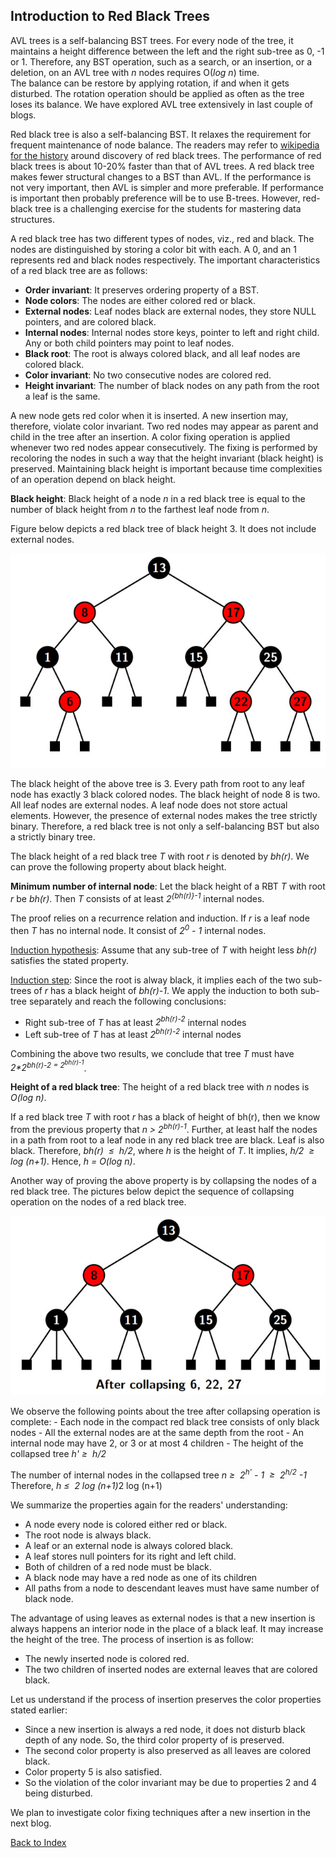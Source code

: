 ## Introduction to Red Black Trees

AVL trees is a self-balancing BST trees. For every node of the tree, it maintains a height difference between the left and the right sub-tree as 
0, -1 or 1. Therefore, any BST operation, such as a search, or an insertion, or a deletion, on an AVL tree with <i>n</i> nodes requires O(<i>log n</i>) time.  
The balance can be restore by applying rotation, if and when it gets disturbed. The rotation operation should be applied as often as the tree loses its 
balance. We have explored AVL tree extensively in last couple of blogs. 

Red black tree is also a self-balancing BST.  It relaxes the requirement for frequent maintenance of node balance. The readers may refer to 
[wikipedia for the history](https://en.wikipedia.org/wiki/Red%E2%80%93black_tree) around discovery of red black trees.
The performance of red black trees is about 10-20% faster than that of AVL trees. A red black tree makes fewer structural changes to a BST than AVL. 
If the performance is not very important, then AVL is simpler and more preferable. If performance is important then probably 
preference will be to use B-trees. However, red-black tree is a challenging exercise for the students for mastering data structures. 

A red black tree has two different types of nodes, viz., red and black. The nodes are distinguished by storing a color bit with each. A 
0, and an 1 represents red and black nodes respectively. The important characteristics of a red black tree are as follows:

- <b>Order invariant</b>: It preserves ordering property of a BST.
- <b>Node colors</b>: The nodes are either colored red or black.
- <b>External nodes</b>: Leaf nodes black are external nodes, they 
store NULL pointers, and are colored black.
- <b>Internal nodes</b>: Internal nodes store keys, pointer to left and right
child. Any or both child pointers may point to leaf nodes.
- <b>Black root</b>: The root is always colored black, and 
all leaf nodes are colored black. 
- <b>Color invariant</b>: No two consecutive nodes are colored red.
- <b>Height invariant</b>: The number of black nodes on any path from the root a leaf is the same.

A new node gets red color when it is inserted. A new insertion may, therefore, violate color invariant. Two red nodes may appear as parent and child in
the tree after an insertion. A color fixing operation is applied whenever two red nodes appear consecutively. The fixing is performed by recoloring the 
nodes in such a way that the height invariant (black height) is preserved. Maintaining black height is important because time complexities of an 
operation depend on black height. 

<strong>Black height</strong>: Black height of a node <i>n</i> in a red black tree is equal to the number of black height from <i>n</i> to the farthest leaf node from <i>n</i>.

Figure below depicts a red black tree of black height 3. It does not include external nodes. 
<p align="center">
<img src="../images/redBlackTree1.jpg">
</p>
The black height of the above tree is 3. Every path from root to any leaf node has exactly 3 black colored nodes. The black height of node 8 is two. 
All leaf nodes are external nodes. A leaf node does not store actual elements. However, the presence of external nodes makes the tree strictly binary. 
Therefore, a red black tree is not only a self-balancing BST but also a strictly binary tree. 

The black height of a red black tree <i>T</i> with root <i>r</i> is denoted by <i>bh(r)</i>. We can prove the following property about black height.

<strong>Minimum number of internal node</strong>: Let the black height of a RBT <i>T</i> with root <i>r</i> be <i>bh(r)</i>. Then <i>T</i> consists of at least 
<i>2<sup>{bh(r)}-1</sup></i> internal nodes. 

The proof relies on a recurrence relation and induction. If <i>r</i> is a leaf node then <i>T</i> has no internal node. It consist of <i>2<sup>0</sup> - 1</i> 
internal nodes. 

<u>Induction hypothesis</u>: Assume that any sub-tree of <i>T</i> with height less <i>bh(r)</i> satisfies the stated property.

<u>Induction step</u>: Since the root is alway black, it implies each of the two sub-trees of <i>r</i> has a black height of <i>bh(r)-1</i>. 
We apply the induction to both sub-tree separately and reach the following conclusions:

- Right sub-tree of <i>T</i> has at least <i>2<sup>bh(r)-2</sup></i> internal nodes
- Left sub-tree of <i>T</i> has at least <i>2<sup>bh(r)-2</sup></i> internal nodes

Combining the above two results, we conclude that tree <i>T</i> must have <i>2*2<sup>bh(r)-2</sub> = 2<sup>bh(r)-1</sup></i>.  

<strong>Height of a red black tree</strong>:  The height of a red black tree with <i>n</i> nodes is <i>O(log n)</i>.

If a red black tree <i>T</i> with root <i>r</i> has a black of height of </i>bh(r)</i>, then we know from the previous property that <i>n > 2<sup>bh(r)-1</sup></i>. 
Further, at least half the nodes in a path from root to a leaf node in any red black tree are black. Leaf is also black. Therefore, <i>bh(r) &nbsp;&le;&nbsp; h/2</i>, where
<i>h</i> is the height of <i>T</i>. It implies, <i>h/2 &nbsp;&ge;&nbsp; log (n+1)</i>. Hence, <i>h = O(log n)</i>.

Another way of proving the above property is by collapsing the nodes of a red black tree. The pictures below depict the sequence of collapsing operation 
on the nodes of a red black tree.
<p align="center">
<img src="../images/redBlackTree2.jpg">
</p>
We observe the following points about the tree after collapsing operation is complete:
- Each node in the compact red black tree consists of only black nodes 
- All the external nodes are at the same depth from the root 
- An internal node may have 2, or 3 or at most 4 children
- The height of the collapsed tree <i>h'&nbsp;&ge;&nbsp; h/2</i>

The number of internal nodes in the collapsed tree 
<i> n&nbsp;&ge;&nbsp; 2<sup>h'</sup> - 1 &nbsp;&ge;&nbsp; 2<sup>h/2</sup> -1</i>
Therefore, <i> h&nbsp;&le;&nbsp; 2 log (n+1)</i>2 log (n+1)</i> 

We summarize the properties again for the readers' understanding:

- A node every node is colored either red or black. 
- The root node is always black. 
- A leaf or an external node is always colored black.
- A leaf stores null pointers for its right and left child.
- Both of children of a red node must be black.
- A black node may have a red node as one of its children 
- All paths from a node to descendant leaves must have same number of black node. 

The advantage of using leaves as external nodes is that a new insertion is always happens an interior node in the place of a black leaf. It may increase
the height of the tree. The process of insertion is as follow:

- The newly inserted node is colored red. 
- The two children of inserted nodes are external leaves that are colored black.

Let us understand if the process of insertion preserves the color properties 
stated earlier: 

- Since a new insertion is always a red node, it does not disturb black depth of any node. So, the third color property of is preserved.
- The second color property is also preserved as all
leaves are colored black.
- Color property 5 is also satisfied.
- So the violation of the color invariant may be due to properties 2
and 4 being disturbed.

We plan to investigate color fixing techniques after a new insertion in the next blog. 

[Back to Index](../index.md)
